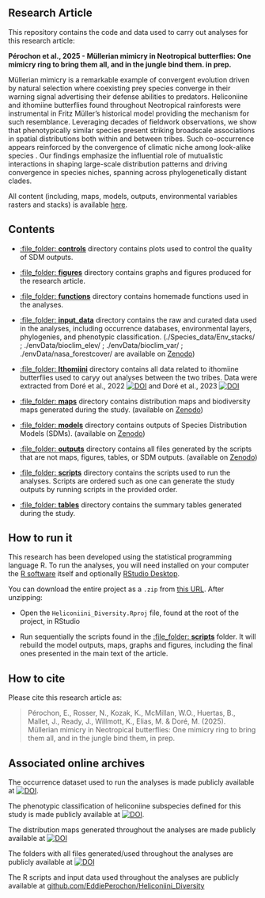 
<!-- README.md is generated from README.Rmd. Please edit that file -->

## Research Article

This repository contains the code and data used to carry out analyses
for this research article:

**Pérochon et al., 2025 - Müllerian mimicry in Neotropical butterflies:
One mimicry ring to bring them all, and in the jungle bind them. in
prep.**

Müllerian mimicry is a remarkable example of convergent evolution driven
by natural selection where coexisting prey species converge in their
warning signal advertising their defense abilities to predators.
Heliconiine and ithomiine butterflies found throughout Neotropical
rainforests were instrumental in Fritz Müller’s historical model
providing the mechanism for such resemblance. Leveraging decades of
fieldwork observations, we show that phenotypically similar species
present striking broadscale associations in spatial distributions both
within and between tribes. Such co-occurrence appears reinforced by the
convergence of climatic niche among look-alike species . Our findings
emphasize the influential role of mutualistic interactions in shaping
large-scale distribution patterns and driving convergence in species
niches, spanning across phylogenetically distant clades.


All content (including, maps, models, outputs, environmental variables rasters and stacks) is available [here](https://doi.org/10.5281/zenodo.14765686).



## Contents

 - [:file\_folder: **controls**](controls/) directory contains plots used to control the quality of SDM outputs.
 
 - [:file\_folder: **figures**](figures/) directory contains graphs and figures produced for the research article.

 - [:file\_folder: **functions**](functions/) directory contains homemade functions used in the analyses.
 
 - [:file\_folder: **input_data**](input_data/) directory contains the raw and curated data used in the analyses, including occurrence databases, environmental layers, phylogenies, and phenotypic classification. (./Species_data/Env_stacks/ ; ./envData/bioclim_elev/ ;  ./envData/bioclim_var/ ;  ./envData/nasa_forestcover/ are available on [Zenodo](https://doi.org/10.5281/zenodo.14765685))
 
 - [:file\_folder: **Ithomiini**](input_data/) directory contains all data related to ithomiine butterflies used to caryy out analyses between the two tribes. Data were extracted from Doré et al., 2022 [![DOI](https://zenodo.org/badge/DOI/10.5281/10.1111/ddi.13455.svg)](https://doi.org/10.1111/ddi.13455) and Doré et al., 2023  [![DOI](https://zenodo.org/badge/DOI/10.5281/10.1111/ele.14198.svg)](https://doi.org/10.1111/ele.14198)

 - [:file\_folder: **maps**](maps/) directory contains distribution maps and biodiversity maps generated during the study. (available on [Zenodo](https://doi.org/10.5281/zenodo.14765685))

 - [:file\_folder: **models**](models/) directory contains outputs of Species Distribution Models (SDMs). (available on [Zenodo](https://doi.org/10.5281/zenodo.14765685))

 - [:file\_folder: **outputs**](outputs/) directory contains all files generated by the scripts that are not maps, figures, tables, or SDM outputs. (available on [Zenodo](https://doi.org/10.5281/zenodo.14765685))

 - [:file\_folder: **scripts**](scripts/) directory contains the scripts used to run the analyses. Scripts are ordered such as one can generate the study outputs by running scripts in the provided order. 
 
 - [:file\_folder: **tables**](tables/) directory contains the summary tables generated during the study.
  

## How to run it

This research has been developed using the statistical programming
language R. To run the analyses, you will need
installed on your computer the [R software](https://cloud.r-project.org/)
itself and optionally [RStudio Desktop](https://rstudio.com/products/rstudio/download/).

You can download the entire project as a `.zip` from [this URL](https://github.com/EddiePerochon/Heliconiini_Diversity/zipball/master/). After unzipping:
  
  - Open the `Heliconiini_Diversity.Rproj` file, found at the root of the project, in RStudio

  - Run sequentially the scripts found in the [:file\_folder: **scripts**](scripts/) folder. It will rebuild the model outputs, maps, graphs and figures, including the final ones presented in the main text of the article.


## How to cite

Please cite this research article as:
  
> Pérochon, E., Rosser, N., Kozak, K., McMillan, W.O., Huertas, B., Mallet, J., Ready, J., Willmott, K., Elias, M. & Doré, M. (2025). Müllerian mimicry in Neotropical butterflies: One mimicry ring to bring them all, and in the jungle bind them, in prep.


## Associated online archives

The occurrence dataset used to run the analyses is made publicly available at [![DOI](https://zenodo.org/badge/DOI/10.5281/zenodo.10906853.svg)](https://doi.org/10.5281/zenodo.10906853).

The phenotypic classification of heliconiine subspecies defined for this study is made publicly available at [![DOI](https://zenodo.org/badge/DOI/10.5281/zenodo.10903197.svg)](https://doi.org/10.5281/zenodo.10903197).

The distribution maps generated throughout the analyses are made publicly available at [![DOI](https://zenodo.org/badge/DOI/10.5281/zenodo.10903661.svg)](https://doi.org/10.5281/zenodo.10903661)

The folders with all files generated/used throughout the analyses are publicly available at 
[![DOI](https://zenodo.org/badge/DOI/10.5281/zenodo.14765685.svg)](https://doi.org/10.5281/zenodo.14765685)

The R scripts and input data used throughout the analyses are publicly available at 
[github.com/EddiePerochon/Heliconiini_Diversity](https://github.com/EddiePerochon/Heliconiini_Diversity)
